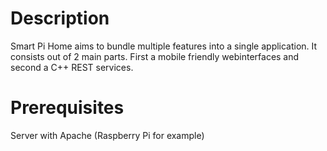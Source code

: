 # Description
Smart Pi Home aims to bundle multiple features into a single application. It consists out of 2 main parts. First a mobile friendly webinterfaces and second a C++ REST services.

# Prerequisites
Server with Apache (Raspberry Pi for example)


